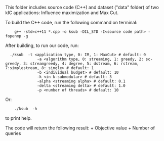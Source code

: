 This folder includes source code (C++) and dataset ("data" folder) of two kIC applications: Influence maximization and Max Cut. 

To build the C++ code, run the following command on terminal:
```
	g++ -std=c++11 *.cpp -o ksub -DIL_STD -I<source code path> -fopenmp -g
```
After building, to run our code, run:
```	
  ./ksub  -t <application type, 0: IM, 1: MaxCut> # default: 0
		      -a <algorithm type, 0: streaming, 1: greedy, 2: sc-greedy, 3: streamgreedy, 4: degree, 5: dstream, 6: rstream, 7:simplestream, 8: single> # default: 1
		      -b <individual budget> # default: 10
		      -k <in k-submodular> # default: 3
		      -alpha <streaming alpha> # default: 0.1
		      -delta <streaming delta> # default: 1.0
		      -p <number of threads> # default: 10
```
Or:
```
	./ksub 	-h
```
to print help.

The code will return the following result:
	+ Objective value
	+ Number of queries
